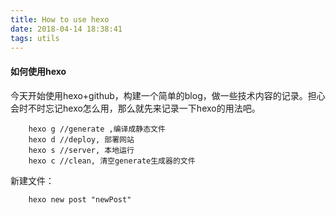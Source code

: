```yaml
---
title: How to use hexo
date: 2018-04-14 18:38:41
tags: utils
---
```


#### 如何使用hexo
今天开始使用hexo+github，构建一个简单的blog，做一些技术内容的记录。担心会时不时忘记hexo怎么用，那么就先来记录一下hexo的用法吧。
```
    hexo g //generate ,编译成静态文件
    hexo d //deploy, 部署网站
    hexo s //server, 本地运行
    hexo c //clean, 清空generate生成器的文件
```
新建文件：
```
    hexo new post "newPost"
```
